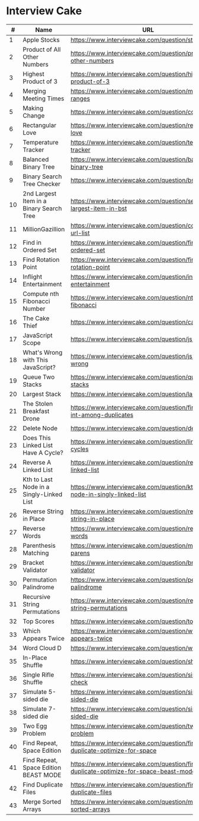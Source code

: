 # Interview Cake

| #  | Name                                     | URL                                                                                 |
|----|------------------------------------------|-------------------------------------------------------------------------------------|
| 1  | Apple Stocks                             | https://www.interviewcake.com/question/stock-price                                  |
| 2  | Product of All Other Numbers             | https://www.interviewcake.com/question/product-of-other-numbers                     |
| 3  | Highest Product of 3                     | https://www.interviewcake.com/question/highest-product-of-3                         |
| 4  | Merging Meeting Times                    | https://www.interviewcake.com/question/merging-ranges                               |
| 5  | Making Change                            | https://www.interviewcake.com/question/coin                                         |
| 6  | Rectangular Love                         | https://www.interviewcake.com/question/rectangular-love                             |
| 7  | Temperature Tracker                      | https://www.interviewcake.com/question/temperature-tracker                          |
| 8  | Balanced Binary Tree                     | https://www.interviewcake.com/question/balanced-binary-tree                         |
| 9  | Binary Search Tree Checker               | https://www.interviewcake.com/question/bst-checker                                  |
| 10 | 2nd Largest Item in a Binary Search Tree | https://www.interviewcake.com/question/second-largest-item-in-bst                   |
| 11 | MillionGazillion                         | https://www.interviewcake.com/question/compress-url-list                            |
| 12 | Find in Ordered Set                      | https://www.interviewcake.com/question/find-in-ordered-set                          |
| 13 | Find Rotation Point                      | https://www.interviewcake.com/question/find-rotation-point                          |
| 14 | Inflight Entertainment                   | https://www.interviewcake.com/question/inflight-entertainment                       |
| 15 | Compute nth Fibonacci Number             | https://www.interviewcake.com/question/nth-fibonacci                                |
| 16 | The Cake Thief                           | https://www.interviewcake.com/question/cake-thief                                   |
| 17 | JavaScript Scope                         | https://www.interviewcake.com/question/js-scope                                     |
| 18 | What's Wrong with This JavaScript?       | https://www.interviewcake.com/question/js-whats-wrong                               |
| 19 | Queue Two Stacks                         | https://www.interviewcake.com/question/queue-two-stacks                             |
| 20 | Largest Stack                            | https://www.interviewcake.com/question/largest-stack                                |
| 21 | The Stolen Breakfast Drone               | https://www.interviewcake.com/question/find-unique-int-among-duplicates             |
| 22 | Delete Node                              | https://www.interviewcake.com/question/delete-node                                  |
| 23 | Does This Linked List Have A Cycle?      | https://www.interviewcake.com/question/linked-list-cycles                           |
| 24 | Reverse A Linked List                    | https://www.interviewcake.com/question/reverse-linked-list                          |
| 25 | Kth to Last Node in a Singly-Linked List | https://www.interviewcake.com/question/kth-to-last-node-in-singly-linked-list       |
| 26 | Reverse String in Place                  | https://www.interviewcake.com/question/reverse-string-in-place                      |
| 27 | Reverse Words                            | https://www.interviewcake.com/question/reverse-words                                |
| 28 | Parenthesis Matching                     | https://www.interviewcake.com/question/matching-parens                              |
| 29 | Bracket Validator                        | https://www.interviewcake.com/question/bracket-validator                            |
| 30 | Permutation Palindrome                   | https://www.interviewcake.com/question/permutation-palindrome                       |
| 31 | Recursive String Permutations            | https://www.interviewcake.com/question/recursive-string-permutations                |
| 32 | Top Scores                               | https://www.interviewcake.com/question/top-scores                                   |
| 33 | Which Appears Twice                      | https://www.interviewcake.com/question/which-appears-twice                          |
| 34 | Word Cloud D                             | https://www.interviewcake.com/question/word-cloud                                   |
| 35 | In-Place Shuffle                         | https://www.interviewcake.com/question/shuffle                                      |
| 36 | Single Rifle Shuffle                     | https://www.interviewcake.com/question/single-rifle-check                           |
| 37 | Simulate 5-sided die                     | https://www.interviewcake.com/question/simulate-5-sided-die                         |
| 38 | Simulate 7-sided die                     | https://www.interviewcake.com/question/simulate-7-sided-die                         |
| 39 | Two Egg Problem                          | https://www.interviewcake.com/question/two-egg-problem                              |
| 40 | Find Repeat, Space Edition               | https://www.interviewcake.com/question/find-duplicate-optimize-for-space            |
| 41 | Find Repeat, Space Edition BEAST MODE    | https://www.interviewcake.com/question/find-duplicate-optimize-for-space-beast-mode |
| 42 | Find Duplicate Files                     | https://www.interviewcake.com/question/find-duplicate-files                         |
| 43 | Merge Sorted Arrays                      | https://www.interviewcake.com/question/merge-sorted-arrays                          |
